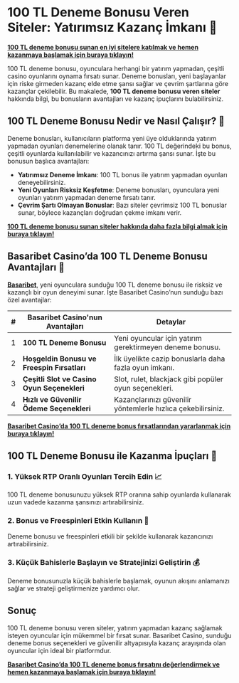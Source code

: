 # 100 TL Deneme Bonusu Veren Siteler: Yatırımsız Kazanç İmkanı 💸

**[100 TL deneme bonusu sunan en iyi sitelere katılmak ve hemen kazanmaya başlamak için buraya tıklayın!](https://casinotr.link/gWCRZ4)**

100 TL deneme bonusu, oyunculara herhangi bir yatırım yapmadan, çeşitli casino oyunlarını oynama fırsatı sunar. Deneme bonusları, yeni başlayanlar için riske girmeden kazanç elde etme şansı sağlar ve çevrim şartlarına göre kazançlar çekilebilir. Bu makalede, **100 TL deneme bonusu veren siteler** hakkında bilgi, bu bonusların avantajları ve kazanç ipuçlarını bulabilirsiniz.

## 100 TL Deneme Bonusu Nedir ve Nasıl Çalışır? 🎲

Deneme bonusları, kullanıcıların platforma yeni üye olduklarında yatırım yapmadan oyunları denemelerine olanak tanır. 100 TL değerindeki bu bonus, çeşitli oyunlarda kullanılabilir ve kazancınızı artırma şansı sunar. İşte bu bonusun başlıca avantajları:

- **Yatırımsız Deneme İmkanı**: 100 TL bonus ile yatırım yapmadan oyunları deneyebilirsiniz.
- **Yeni Oyunları Risksiz Keşfetme**: Deneme bonusları, oyunculara yeni oyunları yatırım yapmadan deneme fırsatı tanır.
- **Çevrim Şartı Olmayan Bonuslar**: Bazı siteler çevrimsiz 100 TL bonuslar sunar, böylece kazançları doğrudan çekme imkanı verir.

**[100 TL deneme bonusu sunan siteler hakkında daha fazla bilgi almak için buraya tıklayın!](https://casinotr.link/gWCRZ4)**

## Basaribet Casino’da 100 TL Deneme Bonusu Avantajları 🧠

**[Basaribet](https://casinotr.link/gWCRZ4)**, yeni oyunculara sunduğu 100 TL deneme bonusu ile risksiz ve kazançlı bir oyun deneyimi sunar. İşte Basaribet Casino’nun sunduğu bazı özel avantajlar:

| #  | Basaribet Casino'nun Avantajları                  | Detaylar |
|----|---------------------------------------------------|----------|
| 1  | **100 TL Deneme Bonusu**                          | Yeni oyuncular için yatırım gerektirmeyen deneme bonusu. |
| 2  | **Hoşgeldin Bonusu ve Freespin Fırsatları**       | İlk üyelikte cazip bonuslarla daha fazla oyun imkanı. |
| 3  | **Çeşitli Slot ve Casino Oyun Seçenekleri**       | Slot, rulet, blackjack gibi popüler oyun seçenekleri. |
| 4  | **Hızlı ve Güvenilir Ödeme Seçenekleri**          | Kazançlarınızı güvenilir yöntemlerle hızlıca çekebilirsiniz. |

**[Basaribet Casino’da 100 TL deneme bonus fırsatlarından yararlanmak için buraya tıklayın!](https://casinotr.link/gWCRZ4)**

## 100 TL Deneme Bonusu ile Kazanma İpuçları 🎯

### 1. Yüksek RTP Oranlı Oyunları Tercih Edin 📈
100 TL deneme bonusunuzu yüksek RTP oranına sahip oyunlarda kullanarak uzun vadede kazanma şansınızı artırabilirsiniz.

### 2. Bonus ve Freespinleri Etkin Kullanın 🎡
Deneme bonusu ve freespinleri etkili bir şekilde kullanarak kazancınızı artırabilirsiniz.

### 3. Küçük Bahislerle Başlayın ve Stratejinizi Geliştirin 💰
Deneme bonusunuzla küçük bahislerle başlamak, oyunun akışını anlamanızı sağlar ve strateji geliştirmenize yardımcı olur.

## Sonuç

100 TL deneme bonusu veren siteler, yatırım yapmadan kazanç sağlamak isteyen oyuncular için mükemmel bir fırsat sunar. Basaribet Casino, sunduğu deneme bonus seçenekleri ve güvenilir altyapısıyla kazanç arayışında olan oyuncular için ideal bir platformdur.

**[Basaribet Casino’da 100 TL deneme bonus fırsatını değerlendirmek ve hemen kazanmaya başlamak için buraya tıklayın!](https://casinotr.link/gWCRZ4)**
